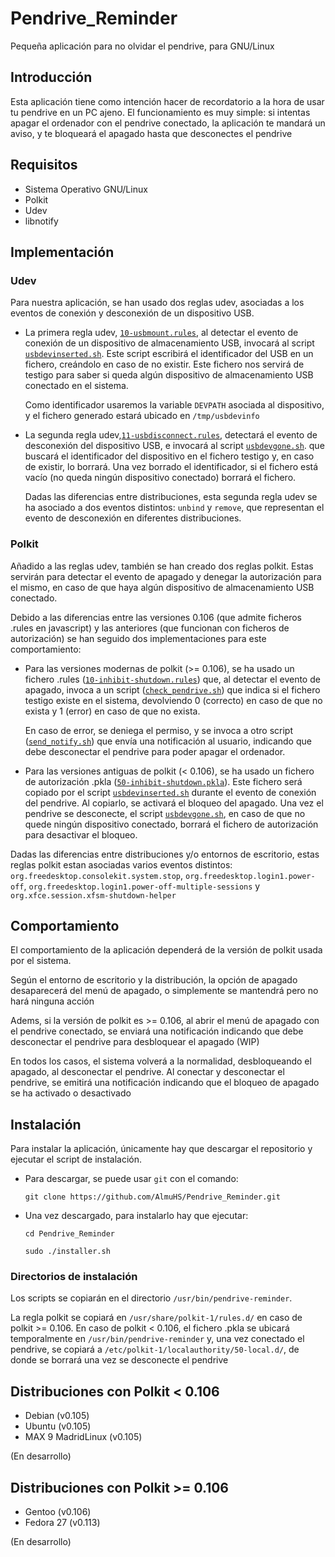 # Pendrive_Reminder
Pequeña aplicación para no olvidar el pendrive, para GNU/Linux

## Introducción
Esta aplicación tiene como intención hacer de recordatorio a la hora de usar tu pendrive en un PC ajeno.
El funcionamiento es muy simple: si intentas apagar el ordenador con el pendrive conectado, la aplicación te mandará un aviso, y te bloqueará el apagado hasta que desconectes el pendrive

## Requisitos
- Sistema Operativo GNU/Linux
- Polkit
- Udev
- libnotify

## Implementación

### Udev
Para nuestra aplicación, se han usado dos reglas udev, asociadas a los eventos de conexión y desconexión de un dispositivo USB.

- La primera regla udev, [`10-usbmount.rules`](https://github.com/AlmuHS/Pendrive_Reminder/blob/master/udev-rules/10-usbmount.rules), al detectar el evento de conexión de un dispositivo de almacenamiento USB, invocará al script [`usbdevinserted.sh`](https://github.com/AlmuHS/Pendrive_Reminder/blob/master/aux_scripts/usbdevinserted.sh). Este script escribirá el identificador del USB en un fichero, creándolo en caso de no existir.
Este fichero nos servirá de testigo para saber si queda algún dispositivo de almacenamiento USB conectado en el sistema.

	Como identificador usaremos la variable `DEVPATH` asociada al dispositivo, y el fichero generado estará ubicado en `/tmp/usbdevinfo`


- La segunda regla udev,[`11-usbdisconnect.rules`](https://github.com/AlmuHS/Pendrive_Reminder/blob/master/udev-rules/11-usbdisconnect.rules), detectará el evento de desconexión del dispositivo USB, e invocará al script [`usbdevgone.sh`](https://github.com/AlmuHS/Pendrive_Reminder/blob/master/aux_scripts/usbdevgone.sh). que buscará el identificador del dispositivo en el fichero testigo y, en caso de existir, lo borrará. Una vez borrado el identificador, si el fichero está vacío (no queda ningún dispositivo conectado) borrará el fichero.

	Dadas las diferencias entre distribuciones, esta segunda regla udev se ha asociado a dos eventos distintos: `unbind` y `remove`, que representan el evento de desconexión en diferentes distribuciones.

### Polkit
Añadido a las reglas udev, también se han creado dos reglas polkit. Estas servirán para detectar el evento de apagado y denegar la autorización para el mismo, en caso de que haya algún dispositivo de almacenamiento USB conectado.

Debido a las diferencias entre las versiones 0.106 (que admite ficheros .rules en javascript) y las anteriores (que funcionan con ficheros de autorización) se han seguido dos implementaciones para este comportamiento:


- Para las versiones modernas de polkit (>= 0.106), se ha usado un fichero .rules ([`10-inhibit-shutdown.rules`](https://github.com/AlmuHS/Pendrive_Reminder/blob/master/polkit-rules/10-inhibit-shutdown.rules)) que, al detectar el evento de apagado, invoca a un script ([`check_pendrive.sh`](https://github.com/AlmuHS/Pendrive_Reminder/blob/master/aux_scripts/check_pendrive.sh)) que indica si el fichero testigo existe en el sistema, devolviendo 0 (correcto) en caso de que no exista y 1 (error) en caso de que no exista.

	En caso de error, se deniega el permiso, y se invoca a otro script ([`send_notify.sh`](https://github.com/AlmuHS/Pendrive_Reminder/blob/master/aux_scripts/send_notify.sh)) que envía una notificación al usuario, indicando que debe desconectar el pendrive para poder apagar el ordenador.
	
- Para las versiones antiguas de polkit (< 0.106), se ha usado un fichero de autorización .pkla ([`50-inhibit-shutdown.pkla`](https://github.com/AlmuHS/Pendrive_Reminder/blob/master/polkit-rules/50-inhibit-shutdown.pkla)).
		Este fichero será copiado por el script [`usbdevinserted.sh`](https://github.com/AlmuHS/Pendrive_Reminder/blob/master/aux_scripts/usbdevinserted.sh) durante el evento de conexión del pendrive. Al copiarlo, se activará el bloqueo del apagado.
		Una vez el pendrive se desconecte, el script [`usbdevgone.sh`](https://github.com/AlmuHS/Pendrive_Reminder/blob/master/aux_scripts/usbdevgone.sh), en caso de que no quede ningún dispositivo conectado, borrará el fichero de autorización para desactivar el bloqueo.
		
Dadas las diferencias entre distribuciones y/o entornos de escritorio, estas reglas polkit estan asociadas varios eventos distintos: `org.freedesktop.consolekit.system.stop`, `org.freedesktop.login1.power-off`, `org.freedesktop.login1.power-off-multiple-sessions` y `org.xfce.session.xfsm-shutdown-helper` 

## Comportamiento
El comportamiento de la aplicación dependerá de la versión de polkit usada por el sistema.

Según el entorno de escritorio y la distribución, la opción de apagado desaparecerá del menú de apagado, o simplemente se mantendrá pero no hará ninguna acción

Adems, si la versión de polkit es >= 0.106, al abrir el menú de apagado con el pendrive conectado, se enviará una notificación indicando que debe desconectar el pendrive para desbloquear el apagado (WIP)

En todos los casos, el sistema volverá a la normalidad, desbloqueando el apagado, al desconectar el pendrive.
Al conectar y desconectar el pendrive, se emitirá una notificación indicando que el bloqueo de apagado se ha activado o desactivado

## Instalación

Para instalar la aplicación, únicamente hay que descargar el repositorio y ejecutar el script de instalación.

- Para descargar, se puede usar `git` con el comando:

	`git clone https://github.com/AlmuHS/Pendrive_Reminder.git`
	
- Una vez descargado, para instalarlo hay que ejecutar:

	`cd Pendrive_Reminder`
	
	`sudo ./installer.sh`

### Directorios de instalación

Los scripts se copiarán en el directorio `/usr/bin/pendrive-reminder`. 

La regla polkit se copiará en `/usr/share/polkit-1/rules.d/` en caso de polkit >= 0.106. 
En caso de polkit < 0.106, el fichero .pkla se ubicará temporalmente en `/usr/bin/pendrive-reminder` y, una vez conectado el pendrive, se copiará a `/etc/polkit-1/localauthority/50-local.d/`, de donde se borrará una vez se desconecte el pendrive


## Distribuciones con Polkit < 0.106
- Debian (v0.105)
- Ubuntu  (v0.105)
- MAX 9 MadridLinux (v0.105)

(En desarrollo)

## Distribuciones con Polkit >= 0.106
- Gentoo (v0.106)
- Fedora 27 (v0.113)

(En desarrollo)
